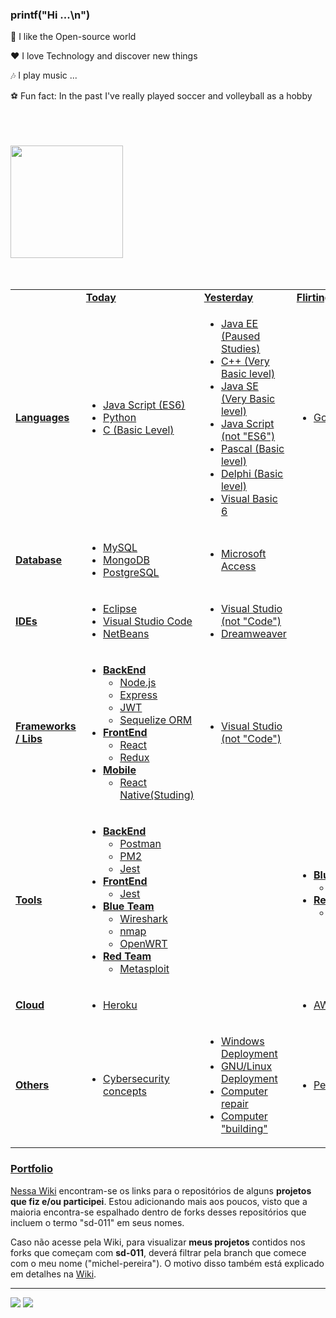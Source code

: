 ### printf("Hi ...\n")

 🤝  I like the Open-source world
 
 :heart: I love Technology and discover new things

   🎶  I play music ...

   ⚽  Fun fact: In the past I've really played soccer and volleyball as a hobby
 <br /><br /> <br /><br />
 <div>
  <a href="https://github.com/becauro">
  <img height="180em" src="https://github-readme-stats.vercel.app/api?username=becauro&show_icons=true&theme=dark&include_all_commits=true&count_private=true"/>
  <!--
  <img height="180em" src="https://github-readme-stats.vercel.app/api/top-langs/?username=becauro&layout=compact&langs_count=7&theme=dark"/>
  -->
</div>
<!--
<div style="display: inline_block"><br>
  <a href="https://en.wikipedia.org/wiki/HTML5" title="HTML5"><img align="center" alt="HTML Icon" height="30" width="40" src="https://raw.githubusercontent.com/devicons/devicon/master/icons/html5/html5-original.svg"></a>
  <a href="https://en.wikipedia.org/wiki/CSS#CSS_3" title="CSS3"><img align="center" alt="CSS Icon" height="30" width="40" src="https://raw.githubusercontent.com/devicons/devicon/master/icons/css3/css3-original.svg"></a>
  <a href="https://en.wikipedia.org/wiki/JavaScript" title="JS"><img align="center" alt="Js Icon" height="30" width="40" src="https://raw.githubusercontent.com/devicons/devicon/master/icons/javascript/javascript-plain.svg"></a>
  <a href="https://en.wikipedia.org/wiki/C_(programming_language)" title="C (programming language)"><img align="center" alt="C Icon" height="30" width="40" src="https://raw.githubusercontent.com/devicons/devicon/master/icons/c/c-original.svg"></a>
  <a href="https://nodejs.org/en/about/" title="NodeJS"><img align="center" alt="NodeJS Icon" height="30" width="40" src="https://raw.githubusercontent.com/devicons/devicon/master/icons/nodejs/nodejs-original.svg"></a>
  <a href="https://reactjs.org/" title="React"><img align="center" alt="React Icon" height="30" width="40" src="https://raw.githubusercontent.com/devicons/devicon/master/icons/react/react-original.svg"></a>
  <a href="https://redux.js.org/" title="Redux"><img align="center" alt="Redux Icon" height="30" width="40" src="https://raw.githubusercontent.com/devicons/devicon/master/icons/redux/redux-original.svg"></a>
  <a href="https://www.debian.org/index.en.html" title="Debian"><img align="center" alt="Linux Icon" height="30" width="40" src="https://raw.githubusercontent.com/devicons/devicon/master/icons/linux/linux-original.svg"></a>
  <a href="https://www.mysql.com/" title="MySQL"><img align="center" alt="mysql Icon" height="30" width="40" src="https://raw.githubusercontent.com/devicons/devicon/master/icons/mysql/mysql-original.svg"></a>
 <a href="https://www.mongodb.com/" title="MongoDB"><img align="center" alt="mongodb Icon" height="30" width="40" src="https://raw.githubusercontent.com/devicons/devicon/master/icons/mongodb/mongodb-original.svg"></a>
    <a href="https://expressjs.com" title="Express"><img align="center" alt="express Icon" height="30" width="40" src="https://raw.githubusercontent.com/devicons/devicon/master/icons/express/express-original.svg"></a>
 <a href="https://git-scm.com/" title="Git"><img align="center" alt="git Icon" height="30" width="40" src="https://raw.githubusercontent.com/devicons/devicon/master/icons/git/git-original.svg"></a>
 <a href="https://code.visualstudio.com/" title="VSCode"><img align="center" alt="vscode Icon" height="30" width="40" src="https://raw.githubusercontent.com/devicons/devicon/master/icons/vscode/vscode-original.svg"></a>
-->
<br /><br />
</div>

<table>
<tr>
   <td></td>
   <td><b>Today</b></td>
   <td><b>Yesterday</b></td>
   <td><b>Flirting with</b></td>
</tr>
<tr><td><b>Languages<b></td>
      <td> <!-- TODAY -->
         <ul>
            <li>Java Script (ES6)</li>
            <li>Python</li>
            <li>C (Basic Level)</li>
         </ul>
      </td>
      <td> <!-- YESTERDAY -->
         <ul>
            <li>Java EE (Paused Studies)</li>
            <li>C++ (Very Basic level)</li>
            <li>Java SE (Very Basic level)</li>
            <li>Java Script (not "ES6")</li>
            <li>Pascal (Basic level)</li>
            <li>Delphi (Basic level)</li>
            <li>Visual Basic 6</li>
         </ul>
      </td>
      <td> <!-- FLIRTING -->
         <ul>
            <li>Go</li>
         </ul>
      </td>
</tr>
<tr><td><b>Database</b></td>
   <td> <!-- TODAY -->
     <ul>
         <li> MySQL </li>
         <li> MongoDB </li>
         <li> PostgreSQL </li>
      </ul>
   </td>
   <td> <!-- YESTERDAY -->
      <ul>
         <li> Microsoft Access </li>
      </ul>
   </td>
   <td> <!-- FLIRTING -->
   </td>
</tr>
<tr><td><b>IDEs</b></td>
   <td>  <!-- TODAY -->
      <ul>
         <li>Eclipse</li>
         <li>Visual Studio Code</li>
         <li>NetBeans</li>
      </ul>
   </td> 
   <td> <!-- YESTERDAY -->
      <ul> 
          <li>Visual Studio (not "Code")</li>
          <li>Dreamweaver</li>
      </ul>
   </td>
   <td> <!-- FLIRTING -->
   </td>
</tr>
<tr><td><b>Frameworks / Libs</b></td>
   <td>  <!-- TODAY -->
      <ul>
         <li><b>BackEnd</b> <br/>
            <ul>
               <li>Node.js</li>
               <li>Express</li>
               <li>JWT</li>
               <li>Sequelize ORM</li>
            </ul>
         </li>
         <li><b>FrontEnd</b>
            <ul>
               <li>React</li>
               <li>Redux</li>
            </ul>
         </li>
         <li><b>Mobile</b>
            <ul>
               <li>React Native(Studing)</li>
            </ul>
         </li>
      </ul>
   </td>
   <td> <!-- YESTERDAY -->
       <ul> 
         <li>Visual Studio (not "Code")</li>
      </ul>
   </td>
   <td><!-- FLIRTING -->
      <!--<ul>
         <li> Metasploit</li>
         <li> Burpsuite</li>
         <li> Wireshark</li>
      </ul> -->
   </td></tr>
<tr><td><b>Tools</b></td>
   <td><!-- TODAY -->
      <ul>
         <li><b>BackEnd</b> <br/>
            <ul>
               <li>Postman</li>
               <li>PM2</li>
               <li>Jest</li>
            </ul>
         </li>
         <li><b>FrontEnd</b>
            <ul>
               <li>Jest</li>
            </ul>
         </li>
         <li><b>Blue Team</b>
            <ul>
               <li>Wireshark</li>
               <li>nmap</li>
               <li>OpenWRT</li>
            </ul>
         </li>
         <li><b>Red Team</b>
            <ul>
               <li>Metasploit</li>
            </ul>
         </li>
      </ul>
   </td>
   <td><!-- YESTERDAY -->
   </td>

   <td><!-- FLIRTING -->
     <ul> 
         <li><b>Blue Team</b><br/>
            <ul>
               <li>pfSense</li>
            </ul>
         </li>
         <li><b>Red Team</b>
            <ul>
               <li>Burp Suite</li>
            </ul>
         </li>
     </ul>
   </td>
<tr><td><b>Cloud</b></td>
   <td><!-- TODAY -->
      <ul> 
         <li>Heroku</li>
      </ul>
   </td>
   <td><!-- YESTERDAY -->
   </td>

   <td><!-- FLIRTING -->
     <ul> 
         <li>AWS</li>
      </ul>
   </td>
</tr>
<tr><td><b>Others</b></td>
   <td><!-- TODAY -->
      <ul>
         <li>Cybersecurity concepts</li>
      </ul>
   </td>
   <td><!-- YESTERDAY -->
      <ul> 
         <li>Windows Deployment</li>
         <li>GNU/Linux Deployment</li>
         <li>Computer repair</li>
         <li>Computer "building"</li>
      </ul>
   </td>
   <td><!-- FLIRTING -->
      <ul>
         <li>Pentesting</li>
      </ul>
   </td>
</tr>
</table>

### Portfolio
   
   [Nessa Wiki](https://github.com/becauro/becauro/wiki) encontram-se os links para o repositórios de alguns **projetos que fiz e/ou participei**.
   Estou adicionando mais aos poucos, visto que a maioria encontra-se espalhado dentro de forks desses repositórios que incluem o termo "sd-011" em seus nomes.
   
   Caso não acesse pela Wiki, para visualizar **meus projetos** contidos nos forks que começam com **sd-011**, deverá filtrar pela branch que comece com o meu nome ("michel-pereira").
   O motivo disso também está explicado em detalhes na [Wiki](https://github.com/becauro/becauro/wiki).
   
---

<div> 
  <a href = "mailto:michelbecauro@gmail.com"><img src="https://img.shields.io/badge/-Gmail-%23333?style=for-the-badge&logo=gmail&logoColor=white" target="_blank"></a>
  <a href="https://www.linkedin.com/in/becauro" target="_blank"><img src="https://img.shields.io/badge/-LinkedIn-%230077B5?style=for-the-badge&logo=linkedin&logoColor=white" target="_blank"></a>  
</div>

